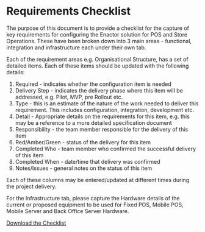 # Requirements Checklist

The purpose of this document is to provide a checklist for the capture of key requirements for configuring the Enactor solution for POS and Store Operations. These have been broken down into 3 main areas - functional, integration and infrastructure each under their own tab.

Each of the requirement areas e.g. Organisational Structure, has a set of detailed items.  Each of these items should be updated with the following details:

1. Required - indicates whether the configuration item is needed
2. Delivery Step - indicates the delivery phase where this item will be addressed, e.g. Pilot, MVP, pre Rollout etc.
3. Type - this is an estimate of the nature of the work needed to deliver this requirement.  This includes configuration, integration, development etc.
4. Detail - Appropriate details on the requirements for this item, e.g. this may be a reference to a more detailed specification document
5. Responsibility - the team member responsible for the delivery of this item
6. Red/Amber/Green - status of the delivery for this item
7. Completed Who - team member who confirmed the successful delivery of this item
8. Completed When - date/time that delivery was confirmed
9. Notes/Issues - general notes on the status of this item

Each of these columns may be entered/updated at different times during the project delivery.

For the Infrastructure tab, please capture the Hardware details of the current or proposed equipment to be used for Fixed POS, Mobile POS, Mobile Server and Back Office Server Hardware.

[Download the Checklist](./assets/POS-Requirements-Checklist-v1.0.xlsx)